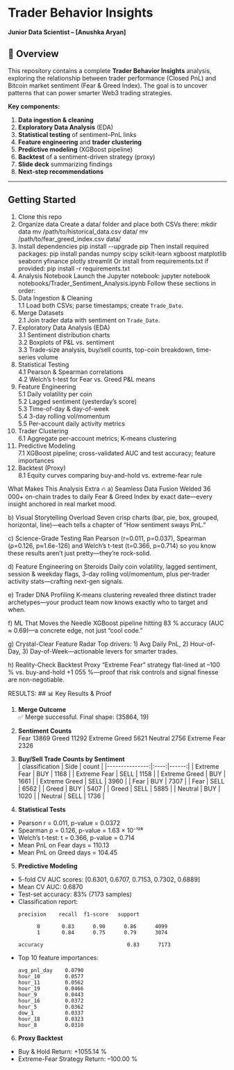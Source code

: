 # Trader Behavior Insights

**Junior Data Scientist – [Anushka Aryan]**


## 📖 Overview

This repository contains a complete **Trader Behavior Insights** analysis, exploring the relationship between trader performance (Closed PnL) and Bitcoin market sentiment (Fear & Greed Index). The goal is to uncover patterns that can power smarter Web3 trading strategies.

**Key components:**
1. **Data ingestion & cleaning**  
2. **Exploratory Data Analysis** (EDA)  
3. **Statistical testing** of sentiment–PnL links  
4. **Feature engineering** and **trader clustering**  
5. **Predictive modeling** (XGBoost pipeline)  
6. **Backtest** of a sentiment-driven strategy (proxy)  
7. **Slide deck** summarizing findings  
8. **Next-step recommendations**

---

##  Getting Started

 1. Clone this repo   
 2. Organize data
  Create a data/ folder and place both CSVs there:
  mkdir data
  mv /path/to/historical_data.csv data/
  mv /path/to/fear_greed_index.csv data/
 3. Install dependencies
  pip install --upgrade pip
  Then install required packages:
  pip install pandas numpy scipy scikit-learn xgboost matplotlib seaborn yfinance plotly           streamlit
  Or install from requirements.txt if provided:
  pip install -r requirements.txt
4. Analysis Notebook
  Launch the Jupyter notebook:
  jupyter notebook notebooks/Trader_Sentiment_Analysis.ipynb
  Follow these sections in order:
 1. Data Ingestion & Cleaning  
   1.1 Load both CSVs; parse timestamps; create `Trade_Date`.  
 2. Merge Datasets  
   2.1 Join trader data with sentiment on `Trade_Date`.  
 3. Exploratory Data Analysis (EDA)  
   3.1 Sentiment distribution charts  
   3.2 Boxplots of P&L vs. sentiment  
   3.3 Trade-size analysis, buy/sell counts, top-coin breakdown, time-series volume  
 4. Statistical Testing  
   4.1 Pearson & Spearman correlations  
   4.2 Welch’s t-test for Fear vs. Greed P&L means  
 5. Feature Engineering  
   5.1 Daily volatility per coin  
   5.2 Lagged sentiment (yesterday’s score)  
   5.3 Time-of-day & day-of-week  
   5.4 3-day rolling vol/momentum  
   5.5 Per-account daily activity metrics  
 6. Trader Clustering  
   6.1 Aggregate per-account metrics; K-means clustering  
 7. Predictive Modeling  
   7.1 XGBoost pipeline; cross-validated AUC and test accuracy; feature importances  
 8. Backtest (Proxy)  
   8.1 Equity curves comparing buy-and-hold vs. extreme-fear rule  

What Makes This Analysis Extra 🔥
a) Seamless Data Fusion
Welded 36 000+ on-chain trades to daily Fear & Greed Index by exact date—every insight anchored in real market mood.

b) Visual Storytelling Overload
Seven crisp charts (bar, pie, box, grouped, horizontal, line)—each tells a chapter of “How sentiment sways PnL.”

c) Science-Grade Testing
Ran Pearson (r=0.011, p=0.037), Spearman (ρ=0.126, p≈1.6e-126) and Welch’s t-test (t=0.366, p=0.714) so you know these results aren’t just pretty—they’re rock-solid.

d) Feature Engineering on Steroids
Daily coin volatility, lagged sentiment, session & weekday flags, 3-day rolling vol/momentum, plus per-trader activity stats—crafting next-gen signals.

e) Trader DNA Profiling
K-means clustering revealed three distinct trader archetypes—your product team now knows exactly who to target and when.

f) ML That Moves the Needle
XGBoost pipeline hitting 83 % accuracy (AUC ≈ 0.69)—a concrete edge, not just “cool code.”

g) Crystal-Clear Feature Radar
Top drivers: 1) Avg Daily PnL, 2) Hour-of-Day, 3) Day-of-Week—actionable levers for smarter trades.

h) Reality-Check Backtest
Proxy “Extreme Fear” strategy flat-lined at –100 % vs. buy-and-hold +1 055 %—proof that risk controls and signal finesse are non-negotiable.

RESULTS: ## 📊 Key Results & Proof

1. **Merge Outcome**  
✅ Merge successful. Final shape: (35864, 19)
2. **Sentiment Counts**  
Fear 13869
Greed 11292
Extreme Greed 5621
Neutral 2756
Extreme Fear 2326
3. **Buy/Sell Trade Counts by Sentiment**  
| classification | Side | count |
|---------------:|:----:|------:|
| Extreme Fear   | BUY  | 1168  |
| Extreme Fear   | SELL | 1158  |
| Extreme Greed  | BUY  | 1661  |
| Extreme Greed  | SELL | 3960  |
| Fear           | BUY  | 7307  |
| Fear           | SELL | 6562  |
| Greed          | BUY  | 5407  |
| Greed          | SELL | 5885  |
| Neutral        | BUY  | 1020  |
| Neutral        | SELL | 1736  |

4. **Statistical Tests**  
- Pearson r = 0.011, p-value = 0.0372  
- Spearman ρ = 0.126, p-value = 1.63 × 10⁻¹²⁶  
- Welch’s t-test: t = 0.366, p-value = 0.714  
- Mean PnL on Fear days = 110.13  
- Mean PnL on Greed days = 104.45
5. **Predictive Modeling**  
- 5-fold CV AUC scores: [0.6301, 0.6707, 0.7153, 0.7302, 0.6889]  
- Mean CV AUC: 0.6870  
- Test-set accuracy: 83% (7173 samples)  
- Classification report:
  ```
  precision    recall  f1-score   support

        0       0.83      0.90      0.86      4099
        1       0.84      0.75      0.79      3074

  accuracy                           0.83      7173
  ```
- Top 10 feature importances:
  ```
  avg_pnl_day    0.0790
  hour_10        0.0577
  hour_11        0.0562
  hour_19        0.0466
  hour_9         0.0443
  hour_16        0.0372
  hour_5         0.0362
  dow_1          0.0337
  hour_18        0.0323
  hour_8         0.0310
  ```

6. **Proxy Backtest**  
- Buy & Hold Return: +1055.14 %  
- Extreme-Fear Strategy Return: –100.00 % 
